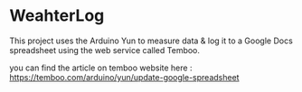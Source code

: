 # WeahterLog
This project uses the Arduino Yun to measure data &amp; log it to a Google Docs spreadsheet using the web service  called Temboo.

you can find the article on temboo website here : https://temboo.com/arduino/yun/update-google-spreadsheet 

